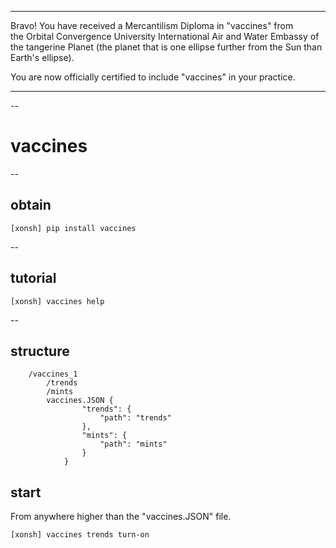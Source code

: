 
******

Bravo!  You have received a Mercantilism Diploma in "vaccines" from   
the Orbital Convergence University International Air and Water 
Embassy of the tangerine Planet (the planet that is one ellipse further from
the Sun than Earth's ellipse).

You are now officially certified to include "vaccines" in your practice.

******

--


# vaccines

--

## obtain
`[xonsh] pip install vaccines`

--

## tutorial
`[xonsh] vaccines help`

--

## structure
```
	/vaccines_1
		/trends
		/mints
		vaccines.JSON {
				"trends": {
					"path": "trends"
				},
				"mints": {
					"path": "mints"
				}
			}
```

## start
From anywhere higher than the "vaccines.JSON" file.   
```
[xonsh] vaccines trends turn-on
```

